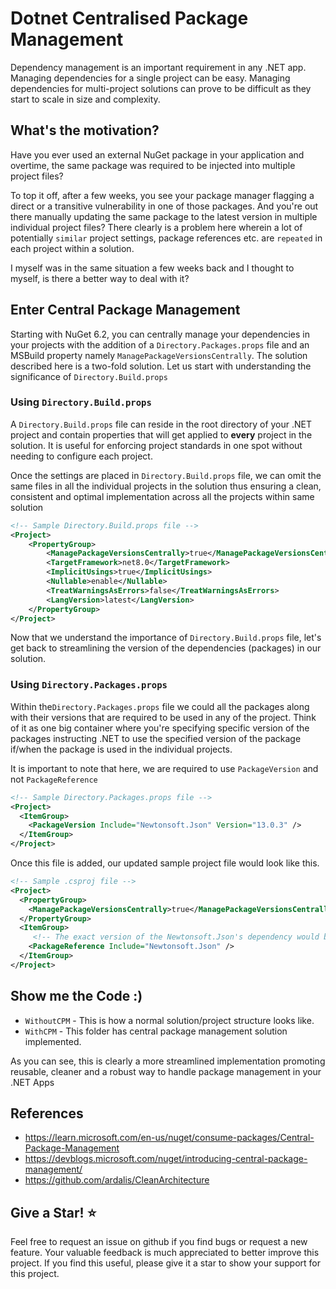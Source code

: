 # Dotnet Centralised Package Management
Dependency management is an important requirement in any .NET app. Managing dependencies for a single project can be easy. Managing dependencies for multi-project solutions can prove to be difficult as they start to scale in size and complexity.

## What's the motivation?
Have you ever used an external NuGet package in your application and overtime, the same package was required to be injected into multiple project files?

To top it off, after a few weeks, you see your package manager flagging a direct or a transitive vulnerability in one of those packages. 
And you're out there manually updating the same package to the latest version in multiple individual project files? 
There clearly is a problem here wherein a lot of potentially `similar` project settings, package references etc. are `repeated` in each project within a solution.

I myself was in the same situation a few weeks back and I thought to myself, is there a better way to deal with it? 

## Enter Central Package Management
Starting with NuGet 6.2, you can centrally manage your dependencies in your projects with the addition of a `Directory.Packages.props` file and an MSBuild property namely `ManagePackageVersionsCentrally`.
The solution described here is a two-fold solution. Let us start with understanding the significance of `Directory.Build.props`

### Using `Directory.Build.props`
A `Directory.Build.props` file can reside in the root directory of your .NET project and contain properties that will get applied to **every** project in the solution. It is useful for enforcing project standards in one spot without needing to configure each project.

Once the settings are placed in `Directory.Build.props` file, we can omit the same files in all the individual projects in the solution thus ensuring a clean, consistent and optimal implementation across all the projects within same solution

```xml
<!-- Sample Directory.Build.props file -->
<Project>
    <PropertyGroup>
        <ManagePackageVersionsCentrally>true</ManagePackageVersionsCentrally>
        <TargetFramework>net8.0</TargetFramework>
        <ImplicitUsings>true</ImplicitUsings>
        <Nullable>enable</Nullable>
        <TreatWarningsAsErrors>false</TreatWarningsAsErrors>
        <LangVersion>latest</LangVersion>
    </PropertyGroup>
</Project>
```
Now that we understand the importance of `Directory.Build.props` file, let's get back to streamlining the version of the dependencies (packages) in our solution.

### Using `Directory.Packages.props`
Within the`Directory.Packages.props` file we could all the packages along with their versions that are required to be used in any of the project. 
Think of it as one big container where you're specifying specific version of the packages instructing .NET to use the specified version of the package if/when the package is used in the individual projects.

It is important to note that here, we are required to use `PackageVersion` and not `PackageReference`

```xml
<!-- Sample Directory.Packages.props file -->
<Project>
  <ItemGroup>
	<PackageVersion Include="Newtonsoft.Json" Version="13.0.3" />
  </ItemGroup>
</Project>
```

Once this file is added, our updated sample project file would look like this.
```xml
<!-- Sample .csproj file -->
<Project>
  <PropertyGroup>
    <ManagePackageVersionsCentrally>true</ManagePackageVersionsCentrally>
  </PropertyGroup>
  <ItemGroup>
     <!-- The exact version of the Newtonsoft.Json's dependency would be taken from Directory.Packages.props file -->
    <PackageReference Include="Newtonsoft.Json" />
  </ItemGroup>
</Project>
```
## Show me the Code :)

- `WithoutCPM` - This is how a normal solution/project structure looks like.
- `WithCPM` - This folder has central package management solution implemented. 

As you can see, this is clearly a more streamlined implementation promoting reusable, cleaner and a robust way to handle package management in your .NET Apps

## References
- https://learn.microsoft.com/en-us/nuget/consume-packages/Central-Package-Management
- https://devblogs.microsoft.com/nuget/introducing-central-package-management/
- https://github.com/ardalis/CleanArchitecture

## Give a Star! ⭐
Feel free to request an issue on github if you find bugs or request a new feature. Your valuable feedback is much appreciated to better improve this project. If you find this useful, please give it a star to show your support for this project.


